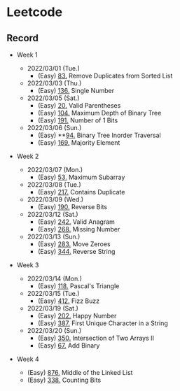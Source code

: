# Leetcode

## Record

- Week 1
  - 2022/03/01 (Tue.)
    - (Easy) [83.](adam_leetcode/easy/83_Remove_Duplicates_from_Sorted_List.c) Remove Duplicates from Sorted List
  - 2022/03/03 (Thu.)
    - (Easy) [136.](adam_leetcode/easy/136_Single_Number.c) Single Number
  - 2022/03/05 (Sat.)
    - (Easy) [20.](adam_leetcode/easy/20_Valid_Parentheses.c) Valid Parentheses
    - (Easy) [104.](adam_leetcode/easy/104_Maximum_Depth_of_Binary_Tree.c) Maximum Depth of Binary Tree
    - (Easy) [191.](adam_leetcode/easy/191_Number_of_1_Bits.c) Number of 1 Bits
  - 2022/03/06 (Sun.)
    - (Easy) **[94.](adam_leetcode/easy/94_Binary_Tree_Inorder_Traversal.c) Binary Tree Inorder Traversal 
    - (Easy) [169.](adam_leetcode/easy/169_Majority_Element.c) Majority Element

- Week 2
  - 2022/03/07 (Mon.)
    - (Easy) [53.](adam_leetcode/easy/53_Maximum_Subarray.c) Maximum Subarray
  - 2022/03/08 (Tue.)
    - (Easy) [217.](adam_leetcode/easy/217_Contains_Duplicate.c) Contains Duplicate
  - 2022/03/09 (Wed.)
    - (Easy) [190.](adam_leetcode/easy/190_Reverse_Bits.c) Reverse Bits
  - 2022/03/12 (Sat.)
    - (Easy) [242.](adam_leetcode/easy/242_Valid_Anagram.c) Valid Anagram
    - (Easy) [268.](adam_leetcode/easy/268_Missing_Number.c) Missing Number
  - 2022/03/13 (Sun.)
    - (Easy) [283.](adam_leetcode/easy/283_Move_Zeroes.c) Move Zeroes
    - (Easy) [344.](adam_leetcode/easy/344_Reverse_String.c) Reverse String

- Week 3
  - 2022/03/14 (Mon.)
    - (Easy) [118.](adam_leetcode/easy/118_Pascal's_Triangle.c) Pascal's Triangle
  - 2022/03/15 (Tue.)
    - (Easy) [412.](adam_leetcode/easy/412_Fizz_Buzz.c) Fizz Buzz
  - 2022/03/19 (Sat.)
    - (Easy) [202.](adam_leetcode/easy/202_Happy_Number.c) Happy Number
    - (Easy) [387.](adam_leetcode/easy/387_First_Unique_Character_in_a_String.c) First Unique Character in a String
  - 2022/03/20 (Sun.)
    - (Easy) [350.](adam_leetcode/easy/350_Intersection_of_Two_Arrays_II.c) Intersection of Two Arrays II
    - (Easy) [67.](adam_leetcode/easy/67_Add_Binary.c) Add Binary

- Week 4
  - (Easy) [876.](adam_leetcode/easy/876_Middle_of_the_Linked%20List.c) Middle of the Linked List
  - (Easy) [338.](adam_leetcode/easy/338_Counting_Bits.c) Counting Bits